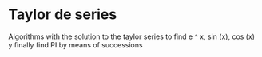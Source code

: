 # Taylor de series

Algorithms with the solution to the taylor series to find e ^ x, sin (x), cos (x) y
finally find PI by means of successions
